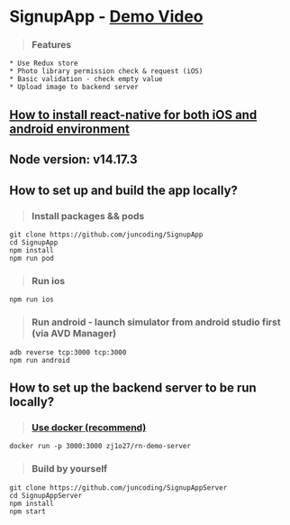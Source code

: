 # SignupApp - [Demo Video](https://www.youtube.com/watch?v=5EknDYhex5I)

>### Features
```
* Use Redux store
* Photo library permission check & request (iOS)
* Basic validation - check empty value
* Upload image to backend server
```

## [How to install react-native for both iOS and android environment](https://reactnative.dev/docs/environment-setup)
## Node version: v14.17.3

## How to set up and build the app locally? 

>### Install packages && pods 
```
git clone https://github.com/juncoding/SignupApp
cd SignupApp
npm install
npm run pod
```

>### Run ios 
```
npm run ios
```
>### Run android - launch simulator from android studio first (via AVD Manager)
```
adb reverse tcp:3000 tcp:3000
npm run android
```
## How to set up the backend server to be run locally? 

>### [Use docker (recommend)](https://docs.docker.com/engine/install/) 
```
docker run -p 3000:3000 zj1o27/rn-demo-server
```

>### Build by yourself 
```
git clone https://github.com/juncoding/SignupAppServer
cd SignupAppServer
npm install
npm start
```
